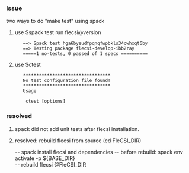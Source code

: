### Issue
two ways to do "make test" using spack

1. use $spack test run flecsi@version

          ==> Spack test hga6byeudfpqnqfwpbkls34cwhxqt6by
          ==> Testing package flecsi-develop-ibb2ray
          =====1 no-tests, 0 passed of 1 specs ==========

2. use $ctest

          *********************************
          No test configuration file found!
          *********************************
          Usage

           ctest [options]
           
 ### resolved 
 
 1. spack did not add unit tests after flecsi installation.
 
 2. resolved: rebuild flecsi from source (cd FleCSI_DIR)
      
     -- spack install flecsi and dependencies 
     -- before rebuild:    spack env activate -p ${BASE_DIR}  
     -- rebuild flecsi @FleCSI_DIR
     
           
